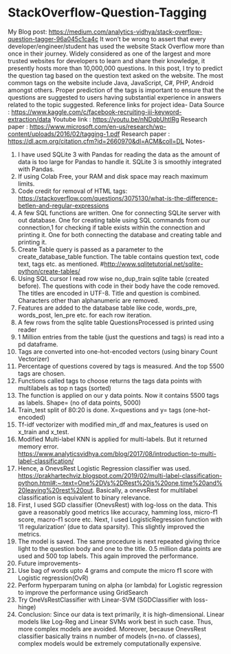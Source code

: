 # StackOverflow-Question-Tagging
My Blog post: https://medium.com/analytics-vidhya/stack-overflow-question-tagger-96a045c1ca4c 
It won’t be wrong to assert that every developer/engineer/student has used the website Stack Overflow more than once in their journey. Widely considered as one of the largest and more trusted websites for developers to learn and share their knowledge, it presently hosts more than 10,000,000 questions. In this post, I try to predict the question tag based on the question text asked on the website. The most common tags on the website include Java, JavaScript, C#, PHP, Android amongst others.
Proper prediction of the tags is important to ensure that the questions are suggested to users having substantial experience in answers related to the topic suggested.
Reference links for project idea-
Data Source : https://www.kaggle.com/c/facebook-recruiting-iii-keyword-extraction/data
Youtube link : https://youtu.be/nNDqbUhtIRg
Research paper : https://www.microsoft.com/en-us/research/wp-content/uploads/2016/02/tagging-1.pdf
Research paper : https://dl.acm.org/citation.cfm?id=2660970&dl=ACM&coll=DL
Notes-
1. I have used SQLite 3 with Pandas for reading the data as the amount of data is too large for Pandas to handle it. SQLite 3 is smoothly integrated with Pandas.
2. If using Colab Free, your RAM and disk space may reach maximum limits.
3. Code credit for removal of HTML tags:
https://stackoverflow.com/questions/3075130/what-is-the-difference-betIen-and-regular-expressions 
4. A few SQL functions are written. One for connecting SQLite server with out database. One for creating table using SQL commands from our connection,1 for checking if table exists within the connection and printing it. One for both connecting the database and creating table and printing it.
5. Create Table query is passed as a parameter to the create_database_table function. The table contains question text, code text, tags etc. as mentioned.
#http://www.sqlitetutorial.net/sqlite-python/create-tables/
6. Using SQL cursor I read row wise no_dup_train sqlite table (created before). The questions with code in their body have the code removed. The titles are encoded in UTF-8. Title and question is combined. Characters other than alphanumeric are removed. 
7. Features are added to the database table like code, words_pre, words_post, len_pre etc. for each row iteration.
8. A few rows from the sqlite table QuestionsProcessed is printed using reader
9. 1 Million entries from the table (just the questions and tags) is read into a pd dataframe.
10. Tags are converted into one-hot-encoded vectors (using binary Count Vectorizer)
11. Percentage of questions covered by tags is measured. And the top 5500 tags are chosen. 
12. Functions called tags to choose returns the tags data points with multilabels as top n tags (sorted)
13. The function is applied on our y data points. Now it contains 5500 tags as labels. Shape= (no of data points, 5000)
14. Train_test split of 80:20 is done. X=questions and y= tags (one-hot-encoded)
14. Tf-idf vectorizer with modified min_df and max_features is used on x_train and x_test.
15. Modified Multi-label KNN is applied for multi-labels. But it returned memory error. https://www.analyticsvidhya.com/blog/2017/08/introduction-to-multi-label-classification/ 
16. Hence, a OnevsRest Logistic Regression classifier was used. https://prakhartechviz.blogspot.com/2019/02/multi-label-classification-python.html#:~:text=One%2DVs%2DRest%20is%20one,time%20and%20leaving%20rest%20out.
Basically, a onevsRest for multilabel classification is equivalent to binary relevance.
17. First, I used SGD classifier (OnevsRest) with log-loss on the data. This gave a reasonably good metrics like accuracy, hamming loss, micro-f1 score, macro-f1 score etc. Next, I used LogisticRegression function with ‘l1 regularization’ (due to data sparsity). This slightly improved the metrics.
18. The model is saved. The same procedure is next repeated giving thrice Iight to the question body and one to the title. 0.5 million data points are used and 500 top labels. This again improved the performance.
19. Future improvements-
1.	Use bag of words upto 4 grams and compute the micro f1 score with Logistic regression(OvR)
2.	Perform hyperparam tuning on alpha (or lambda) for Logistic regression to improve the performance using GridSearch
3.	Try OneVsRestClassifier with Linear-SVM (SGDClassifier with loss-hinge)
20. Conclusion: Since our data is text primarily, it is high-dimensional. Linear models like Log-Reg and Linear SVMs work best in such case. Thus, more complex models are avoided. Moreover, because OnevsRest classifier basically trains n number of models (n=no. of classes), complex models would be extremely computationally expensive.


